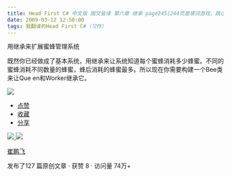 ```yaml
---
title: Head First C# 中文版 图文皆译 第六章 继承 page245(244页是填词游戏，跳过)
date: 2009-03-12 12:50:00
tags: 我翻译的Head First C#（习作）
---
```

用继承来扩展蜜蜂管理系统

既然你已经做成了基本系统，用继承来让系统知道每个蜜蜂消耗多少蜂蜜。不同的蜜蜂消耗不同数量的蜂蜜，蜂后消耗的蜂蜜最多。所以现在你需要构建一个Bee类来让Que
en和Worker继承它。

![](https://p-blog.csdn.net/images/p_blog_csdn_net/cuipengfei1/EntryImages/20090312/2009-03-12_12-39-11.jpg)

  * [ 点赞  ](javascript:;)
  * [ 收藏  ](javascript:;)
  * [ 分享 ](javascript:;)

[ ![](https://profile.csdnimg.cn/5/2/5/3_cuipengfei1)
![](https://g.csdnimg.cn/static/user-reg-year/1x/11.png)
](https://blog.csdn.net/cuipengfei1)

[ 崔鹏飞 ](https://blog.csdn.net/cuipengfei1)

发布了127 篇原创文章  ·  获赞 8  ·  访问量 74万+

